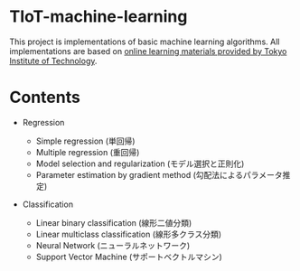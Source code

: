 # TIoT-machine-learning
This project is implementations of basic machine learning algorithms. All implementations are based on [online learning materials provided by Tokyo Institute of Technology](https://chokkan.github.io/mlnote/).

# Contents
- Regression
    - Simple regression (単回帰)
    - Multiple regression (重回帰)
    - Model selection and regularization (モデル選択と正則化)
    - Parameter estimation by gradient method (勾配法によるパラメータ推定)

- Classification
    - Linear binary classification (線形二値分類)
    - Linear multiclass classification (線形多クラス分類)
    - Neural Network (ニューラルネットワーク)
    - Support Vector Machine (サポートベクトルマシン)
